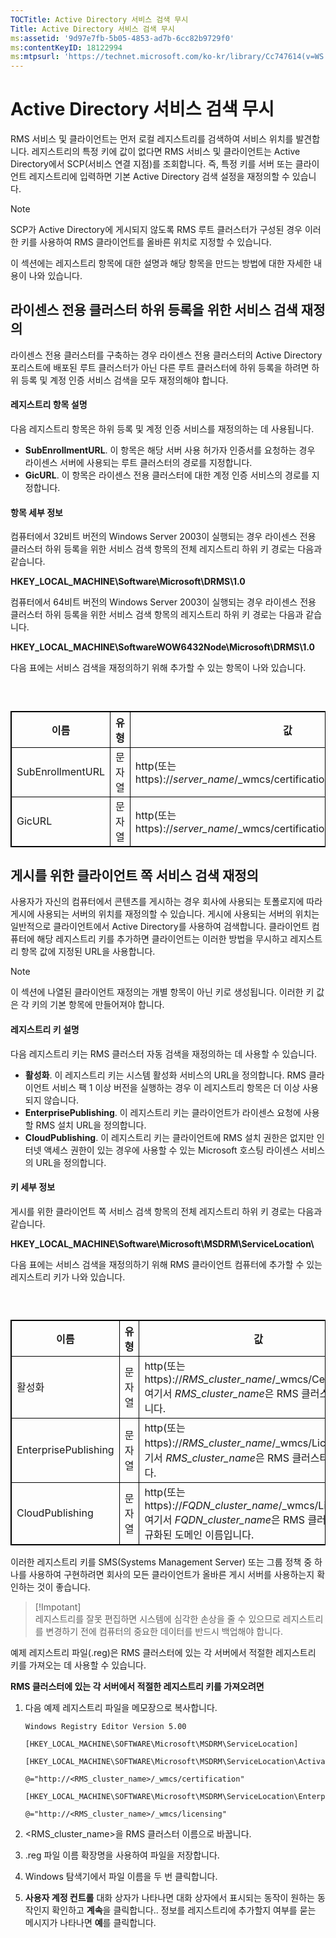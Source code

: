 ```yaml
---
TOCTitle: Active Directory 서비스 검색 무시
Title: Active Directory 서비스 검색 무시
ms:assetid: '9d97e7fb-5b05-4853-ad7b-6cc82b9729f0'
ms:contentKeyID: 18122994
ms:mtpsurl: 'https://technet.microsoft.com/ko-kr/library/Cc747614(v=WS.10)'
---
```


Active Directory 서비스 검색 무시
=================================

RMS 서비스 및 클라이언트는 먼저 로컬 레지스트리를 검색하여 서비스 위치를 발견합니다. 레지스트리의 특정 키에 값이 없다면 RMS 서비스 및 클라이언트는 Active Directory에서 SCP(서비스 연결 지점)를 조회합니다. 즉, 특정 키를 서버 또는 클라이언트 레지스트리에 입력하면 기본 Active Directory 검색 설정을 재정의할 수 있습니다.

> [!Note]  
> SCP가 Active Directory에 게시되지 않도록 RMS 루트 클러스터가 구성된 경우 이러한 키를 사용하여 RMS 클라이언트를 올바른 위치로 지정할 수 있습니다. 

이 섹션에는 레지스트리 항목에 대한 설명과 해당 항목을 만드는 방법에 대한 자세한 내용이 나와 있습니다.

라이센스 전용 클러스터 하위 등록을 위한 서비스 검색 재정의
----------------------------------------------------------

라이센스 전용 클러스터를 구축하는 경우 라이센스 전용 클러스터의 Active Directory 포리스트에 배포된 루트 클러스터가 아닌 다른 루트 클러스터에 하위 등록을 하려면 하위 등록 및 계정 인증 서비스 검색을 모두 재정의해야 합니다.

#### 레지스트리 항목 설명

다음 레지스트리 항목은 하위 등록 및 계정 인증 서비스를 재정의하는 데 사용됩니다.

-   **SubEnrollmentURL**. 이 항목은 해당 서버 사용 허가자 인증서를 요청하는 경우 라이센스 서버에 사용되는 루트 클러스터의 경로를 지정합니다.
-   **GicURL**. 이 항목은 라이센스 전용 클러스터에 대한 계정 인증 서비스의 경로를 지정합니다.

#### 항목 세부 정보

컴퓨터에서 32비트 버전의 Windows Server 2003이 실행되는 경우 라이센스 전용 클러스터 하위 등록을 위한 서비스 검색 항목의 전체 레지스트리 하위 키 경로는 다음과 같습니다.

**HKEY\_LOCAL\_MACHINE\\Software\\Microsoft\\DRMS\\1.0**

컴퓨터에서 64비트 버전의 Windows Server 2003이 실행되는 경우 라이센스 전용 클러스터 하위 등록을 위한 서비스 검색 항목의 레지스트리 하위 키 경로는 다음과 같습니다.

**HKEY\_LOCAL\_MACHINE\\SoftwareWOW6432Node\\Microsoft\\DRMS\\1.0**

다음 표에는 서비스 검색을 재정의하기 위해 추가할 수 있는 항목이 나와 있습니다.

###  

 
<table style="border:1px solid black;">
<colgroup>
<col width="33%" />
<col width="33%" />
<col width="33%" />
</colgroup>
<thead>
<tr class="header">
<th style="border:1px solid black;" >이름</th>
<th style="border:1px solid black;" >유형</th>
<th style="border:1px solid black;" >값</th>
</tr>
</thead>
<tbody>
<tr class="odd">
<td style="border:1px solid black;">SubEnrollmentURL</td>
<td style="border:1px solid black;">문자열</td>
<td style="border:1px solid black;">http(또는 https)://<em>server_name</em>/_wmcs/certification/subenrollservice.asmx</td>
</tr>
<tr class="even">
<td style="border:1px solid black;">GicURL</td>
<td style="border:1px solid black;">문자열</td>
<td style="border:1px solid black;">http(또는 https)://<em>server_name</em>/_wmcs/certification/certification.asmx</td>
</tr>
</tbody>
</table>
  
게시를 위한 클라이언트 쪽 서비스 검색 재정의  
--------------------------------------------
  
사용자가 자신의 컴퓨터에서 콘텐츠를 게시하는 경우 회사에 사용되는 토폴로지에 따라 게시에 사용되는 서버의 위치를 재정의할 수 있습니다. 게시에 사용되는 서버의 위치는 일반적으로 클라이언트에서 Active Directory를 사용하여 검색합니다. 클라이언트 컴퓨터에 해당 레지스트리 키를 추가하면 클라이언트는 이러한 방법을 무시하고 레지스트리 항목 값에 지정된 URL을 사용합니다.
  
> [!Note]  
> 이 섹션에 나열된 클라이언트 재정의는 개별 항목이 아닌 키로 생성됩니다. 이러한 키 값은 각 키의 기본 항목에 만들어져야 합니다. 
  
#### 레지스트리 키 설명
  
다음 레지스트리 키는 RMS 클러스터 자동 검색을 재정의하는 데 사용할 수 있습니다.
  
-   **활성화**. 이 레지스트리 키는 시스템 활성화 서비스의 URL을 정의합니다. RMS 클라이언트 서비스 팩 1 이상 버전을 실행하는 경우 이 레지스트리 항목은 더 이상 사용되지 않습니다.  
-   **EnterprisePublishing**. 이 레지스트리 키는 클라이언트가 라이센스 요청에 사용할 RMS 설치 URL을 정의합니다.  
-   **CloudPublishing**. 이 레지스트리 키는 클라이언트에 RMS 설치 권한은 없지만 인터넷 액세스 권한이 있는 경우에 사용할 수 있는 Microsoft 호스팅 라이센스 서비스의 URL을 정의합니다.
  
#### 키 세부 정보
  
게시를 위한 클라이언트 쪽 서비스 검색 항목의 전체 레지스트리 하위 키 경로는 다음과 같습니다.
  
**HKEY\_LOCAL\_MACHINE\\Software\\Microsoft\\MSDRM\\ServiceLocation\\**
  
다음 표에는 서비스 검색을 재정의하기 위해 RMS 클라이언트 컴퓨터에 추가할 수 있는 레지스트리 키가 나와 있습니다.
  
###  

 
<table style="border:1px solid black;">
<colgroup>
<col width="33%" />
<col width="33%" />
<col width="33%" />
</colgroup>
<thead>
<tr class="header">
<th style="border:1px solid black;" >이름</th>
<th style="border:1px solid black;" >유형</th>
<th style="border:1px solid black;" >값</th>
</tr>
</thead>
<tbody>
<tr class="odd">
<td style="border:1px solid black;">활성화</td>
<td style="border:1px solid black;">문자열</td>
<td style="border:1px solid black;">http(또는 https)://<em>RMS_cluster_name</em>/_wmcs/Certification. 여기서 <em>RMS_cluster_name</em>은 RMS 클러스터 이름입니다.</td>
</tr>
<tr class="even">
<td style="border:1px solid black;">EnterprisePublishing</td>
<td style="border:1px solid black;">문자열</td>
<td style="border:1px solid black;">http(또는 https)://<em>RMS_cluster_name</em>/_wmcs/Licensing. 여기서 <em>RMS_cluster_name</em>은 RMS 클러스터 이름입니다.</td>
</tr>
<tr class="odd">
<td style="border:1px solid black;">CloudPublishing</td>
<td style="border:1px solid black;">문자열</td>
<td style="border:1px solid black;">http(또는 https)://<em>FQDN_cluster_name</em>/_wmcs/Licensing. 여기서 <em>FQDN_cluster_name</em>은 RMS 클러스터의 정규화된 도메인 이름입니다.</td>
</tr>
</tbody>
</table>
  
이러한 레지스트리 키를 SMS(Systems Management Server) 또는 그룹 정책 중 하나를 사용하여 구현하려면 회사의 모든 클라이언트가 올바른 게시 서버를 사용하는지 확인하는 것이 좋습니다.
  
> [!Impotant]  
> 레지스트리를 잘못 편집하면 시스템에 심각한 손상을 줄 수 있으므로 레지스트리를 변경하기 전에 컴퓨터의 중요한 데이터를 반드시 백업해야 합니다. 
  
예제 레지스트리 파일(.reg)은 RMS 클러스터에 있는 각 서버에서 적절한 레지스트리 키를 가져오는 데 사용할 수 있습니다.
  
**RMS 클러스터에 있는 각 서버에서 적절한 레지스트리 키를 가져오려면**  
1.  다음 예제 레지스트리 파일을 메모장으로 복사합니다.
  
    ```
    Windows Registry Editor Version 5.00
  
    [HKEY_LOCAL_MACHINE\SOFTWARE\Microsoft\MSDRM\ServiceLocation]
  
    [HKEY_LOCAL_MACHINE\SOFTWARE\Microsoft\MSDRM\ServiceLocation\Activation]
  
    @="http://<RMS_cluster_name>/_wmcs/certification"
  
    [HKEY_LOCAL_MACHINE\SOFTWARE\Microsoft\MSDRM\ServiceLocation\EnterprisePublishing]
  
    @="http://<RMS_cluster_name>/_wmcs/licensing"
    ```
  
2.  &lt;RMS\_cluster\_name&gt;을 RMS 클러스터 이름으로 바꿉니다.
  
3.  .reg 파일 이름 확장명을 사용하여 파일을 저장합니다.
  
4.  Windows 탐색기에서 파일 이름을 두 번 클릭합니다.
  
5.  **사용자 계정 컨트롤** 대화 상자가 나타나면 대화 상자에서 표시되는 동작이 원하는 동작인지 확인하고 **계속**을 클릭합니다.. 정보를 레지스트리에 추가할지 여부를 묻는 메시지가 나타나면 **예**를 클릭합니다.
